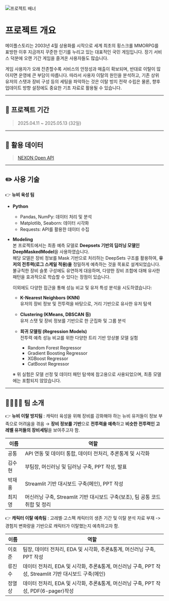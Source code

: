 ![프로젝트 배너](https://file.nexon.com/NxFile/download/FileDownloader.aspx?oidFile=5485424096059594172)

# 프로젝트 개요
메이플스토리는 2003년 4월 상용화를 시작으로 세계 최초의 횡스크롤 MMORPG를 표방한 이후 지금까지 꾸준한 인기를 누리고 있는 대표적인 국민 게임입니다. 장기 서비스 덕분에 오랜 기간 게임을 즐겨온 사용자들도 많습니다. 

게임 사용자가 오래 잔존할수록 서비스의 안정성과 매출이 확보되며, 반대로 이탈이 많아지면 운영에 큰 부담이 따릅니다. 따라서 사용자 이탈의 원인을 분석하고, 기존 상위 유저의 스탯과 장비 구성 등의 세팅을 파악하는 것은 이탈 방지 전략 수립은 물론, 향후 업데이트 방향 설정에도 중요한 기초 자료로 활용될 수 있습니다. 

<hr/>

## 📅 프로젝트 기간
> 2025.04.11 ~ 2025.05.13 (32일)

<hr/>

## 🧾 활용 데이터
> [NEXON Open API](https://openapi.nexon.com/ko/game/maplestory/?id=14)

<hr/>

## ✏️ 사용 기술
👉 **뉴비 육성 팀** 
- **Python**
  - Pandas, NumPy: 데이터 처리 및 분석
  - Matplotlib, Seaborn: 데이터 시각화
  - Requests: API를 활용한 데이터 수집

- **Modeling** <br>
본 프로젝트에서는 최종 예측 모델로 **Deepsets 기반의 딥러닝 모델인 DeepMaskedModel**을 사용하였습니다.<br>
해당 모델은 장비 정보를 Mask 기반으로 처리하는 DeepSets 구조를 활용하여, **유저의 전투력(로그 스케일 적용)을** 정밀하게 예측하는 것을 목표로 설계되었습니다.<br>
불규칙한 장비 슬롯 구성에도 유연하게 대응하며, 다양한 장비 조합에 대해 유사한 패턴을 효과적으로 학습할 수 있다는 장점이 있습니다.

  이외에도 다양한 접근을 통해 성능 비교 및 유저 특성 분석을 시도하였습니다:

    - **K-Nearest Neighbors (KNN)**  
  유저의 장비 정보 및 전투력을 바탕으로, 거리 기반으로 유사한 유저 탐색

    - **Clustering (KMeans, DBSCAN 등)**  
  유저 스탯 및 장비 정보를 기반으로 한 군집화 및 그룹 분석

    - **회귀 모델링 (Regression Models)**  
  전투력 예측 성능 비교를 위한 다양한 트리 기반 앙상블 모델 실험
      - Random Forest Regressor  
      - Gradient Boosting Regressor  
      - XGBoost Regressor  
      - CatBoost Regressor

    ※ 위 실험은 모델 선정 및 데이터 패턴 탐색에 참고용으로 사용되었으며, 최종 모델에는 포함되지 않았습니다.

<hr/>
  
## 👨‍👩‍👧‍👦 팀 소개
👉 **뉴비 이탈 방지팀** : 캐릭터 육성을 위해 장비를 강화해야 하는 뉴비 유저들이 정보 부족으로 어려움을 겪음 → **장비 정보를 기반**으로 **전투력을 예측**하고 **비슷한 전투력인 고레벨 유저들의 장비세팅**을 보여주고자 함.
  
| 이름  | 역할           |
|-----|--------------|
| 공통 | API 연동 및 데이터 통합, 데이터 전처리, 추론통계 및 시각화 |
| 김수현 | 부팀장, 머신러닝 및 딥러닝 구축, PPT 작성, 발표 |
| 박재홍 | Streamlit 기반 대시보드 구축(메인), PPT 작성  |
| 최지영 | 머신러닝 구축, Streamlit 기반 대시보드 구축(보조), 팀 공통 코드 취합 및 정리 |

👉 **캐릭터 이탈 예측팀** : 고레벨·고스펙 캐릭터의 생존 기간 및 이탈 분석 자료 부재 -> 경험치 변화량을 기반으로 캐릭터가 이탈했는지 예측하고자 함.

| 이름  | 역할           |
|-----|--------------|
| 이호준 | 팀장, 데이터 전처리, EDA 및 시각화, 추론&통계, 머신러닝 구축, PPT 작성  |
| 류진수 | 데이터 전처리, EDA 및 시각화, 추론&통계, 머신러닝 구축, PPT 작성, Streamlit 기반 대시보드 구축(메인)  |
| 정열상 | 데이터 전처리, EDA 및 시각화, 추론&통계, 머신러닝 구축, PPT 작성, PDF(6-pager)작성  |

  
